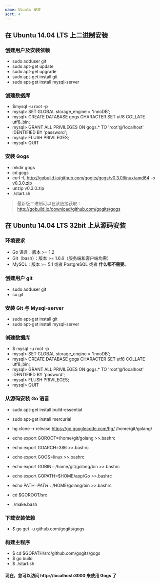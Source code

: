 ```yaml
---
name: Ubuntu 安装
sort: 4
---
```


## 在 Ubuntu 14.04 LTS 上二进制安装

### 创建用户及安装依赖

- sudo adduser git
- sudo apt-get update
- sudo apt-get upgrade
- sudo apt-get install git
- sudo apt-get install mysql-server

### 创建数据库

- $mysql -u root -p
- mysql> SET GLOBAL storage_engine = 'InnoDB';
- mysql> CREATE DATABASE gogs CHARACTER SET utf8 COLLATE utf8_bin;
- mysql> GRANT ALL PRIVILEGES ON gogs.* TO 'root'@'localhost' IDENTIFIED BY 'password';
- mysql> FLUSH PRIVILEGES;
- mysql> QUIT

### 安装 Gogs

- mkdir gogs
- cd gogs
- curl -L http://gobuild.io/github.com/gogits/gogs/v0.3.0/linux/amd64 -o v0.3.0.zip
- unzip v0.3.0.zip
- ./start.sh

> 最新版二进制可以在该链接获取：
> http://gobuild.io/download/github.com/gogits/gogs

## 在 Ubuntu 14.04 LTS 32bit 上从源码安装

### 环境要求

- Go 语言：版本 >= 1.2
- Git（bash）：版本 >= 1.6.6（服务端和客户端均需）
- MySQL：版本 >= 5.1 或者 PostgreSQL 或者 **什么都不需要**。

### 创建用户 git

- sudo adduser git
- su git

### 安装 Git 与 Mysql-server

- sudo apt-get install git
- sudo apt-get install mysql-server

### 创建数据库

- $ mysql -u root -p
- mysql> SET GLOBAL storage_engine = 'InnoDB';
- mysql> CREATE DATABASE gogs CHARACTER SET utf8 COLLATE utf8_bin;
- mysql> GRANT ALL PRIVILEGES ON gogs.* TO 'root'@'localhost' IDENTIFIED BY 'pasword';
- mysql> FLUSH PRIVILEGES;
- mysql> QUIT

### 从源码安装 Go 语言

- sudo apt-get install build-essential 
- sudo apt-get install mercurial
- hg clone -r release https://go.googlecode.com/hg/ /home/git/golang/
 

- echo export GOROOT=/home/git/golang >>.bashrc
- echo export GOARCH=386   >>.bashrc 
- echo export GOOS=linux  >>.bashrc 
- echo export GOBIN= /home/git/golang/bin  >>.bashrc 
- echo export GOPATH=$HOME/app/Go   >>.bashrc 
- echo  PATH=${PATH}: /$HOME/golang/bin  >>.bashrc
- cd $GOROOT/src
- ./make.bash

### 下载安装依赖

- $ go get -u github.com/gogits/gogs

### 构建主程序

- $ cd $GOPATH/src/github.com/gogits/gogs
- $ go build
- $ ./start.sh

#### 现在，您可以访问 http://localhost:3000 来使用 Gogs 了

